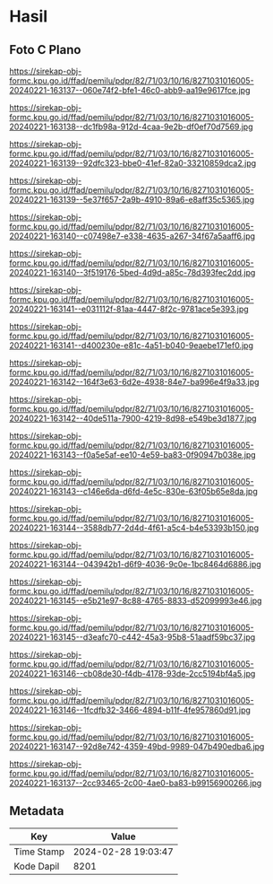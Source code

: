 # Hasil

## Foto C Plano

https://sirekap-obj-formc.kpu.go.id/ffad/pemilu/pdpr/82/71/03/10/16/8271031016005-20240221-163137--060e74f2-bfe1-46c0-abb9-aa19e9617fce.jpg

https://sirekap-obj-formc.kpu.go.id/ffad/pemilu/pdpr/82/71/03/10/16/8271031016005-20240221-163138--dc1fb98a-912d-4caa-9e2b-df0ef70d7569.jpg

https://sirekap-obj-formc.kpu.go.id/ffad/pemilu/pdpr/82/71/03/10/16/8271031016005-20240221-163139--92dfc323-bbe0-41ef-82a0-33210859dca2.jpg

https://sirekap-obj-formc.kpu.go.id/ffad/pemilu/pdpr/82/71/03/10/16/8271031016005-20240221-163139--5e37f657-2a9b-4910-89a6-e8aff35c5365.jpg

https://sirekap-obj-formc.kpu.go.id/ffad/pemilu/pdpr/82/71/03/10/16/8271031016005-20240221-163140--c07498e7-e338-4635-a267-34f67a5aaff6.jpg

https://sirekap-obj-formc.kpu.go.id/ffad/pemilu/pdpr/82/71/03/10/16/8271031016005-20240221-163140--3f519176-5bed-4d9d-a85c-78d393fec2dd.jpg

https://sirekap-obj-formc.kpu.go.id/ffad/pemilu/pdpr/82/71/03/10/16/8271031016005-20240221-163141--e031112f-81aa-4447-8f2c-9781ace5e393.jpg

https://sirekap-obj-formc.kpu.go.id/ffad/pemilu/pdpr/82/71/03/10/16/8271031016005-20240221-163141--d400230e-e81c-4a51-b040-9eaebe171ef0.jpg

https://sirekap-obj-formc.kpu.go.id/ffad/pemilu/pdpr/82/71/03/10/16/8271031016005-20240221-163142--164f3e63-6d2e-4938-84e7-ba996e4f9a33.jpg

https://sirekap-obj-formc.kpu.go.id/ffad/pemilu/pdpr/82/71/03/10/16/8271031016005-20240221-163142--40de511a-7900-4219-8d98-e549be3d1877.jpg

https://sirekap-obj-formc.kpu.go.id/ffad/pemilu/pdpr/82/71/03/10/16/8271031016005-20240221-163143--f0a5e5af-ee10-4e59-ba83-0f90947b038e.jpg

https://sirekap-obj-formc.kpu.go.id/ffad/pemilu/pdpr/82/71/03/10/16/8271031016005-20240221-163143--c146e6da-d6fd-4e5c-830e-63f05b65e8da.jpg

https://sirekap-obj-formc.kpu.go.id/ffad/pemilu/pdpr/82/71/03/10/16/8271031016005-20240221-163144--3588db77-2d4d-4f61-a5c4-b4e53393b150.jpg

https://sirekap-obj-formc.kpu.go.id/ffad/pemilu/pdpr/82/71/03/10/16/8271031016005-20240221-163144--043942b1-d6f9-4036-9c0e-1bc8464d6886.jpg

https://sirekap-obj-formc.kpu.go.id/ffad/pemilu/pdpr/82/71/03/10/16/8271031016005-20240221-163145--e5b21e97-8c88-4765-8833-d52099993e46.jpg

https://sirekap-obj-formc.kpu.go.id/ffad/pemilu/pdpr/82/71/03/10/16/8271031016005-20240221-163145--d3eafc70-c442-45a3-95b8-51aadf59bc37.jpg

https://sirekap-obj-formc.kpu.go.id/ffad/pemilu/pdpr/82/71/03/10/16/8271031016005-20240221-163146--cb08de30-f4db-4178-93de-2cc5194bf4a5.jpg

https://sirekap-obj-formc.kpu.go.id/ffad/pemilu/pdpr/82/71/03/10/16/8271031016005-20240221-163146--1fcdfb32-3466-4894-b11f-4fe957860d91.jpg

https://sirekap-obj-formc.kpu.go.id/ffad/pemilu/pdpr/82/71/03/10/16/8271031016005-20240221-163147--92d8e742-4359-49bd-9989-047b490edba6.jpg

https://sirekap-obj-formc.kpu.go.id/ffad/pemilu/pdpr/82/71/03/10/16/8271031016005-20240221-163137--2cc93465-2c00-4ae0-ba83-b99156900266.jpg


## Metadata

| Key        | Value               |
| ---------- | ------------------- |
| Time Stamp | 2024-02-28 19:03:47 |
| Kode Dapil | 8201                |



